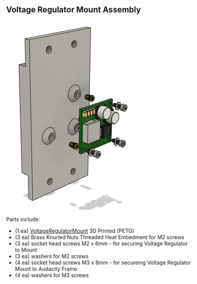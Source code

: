 ## Voltage Regulator Mount Assembly
![Voltage Regulator Mount Assembly](/Images/Voltage_Regulator_Mount_Assy.png?raw=true "Voltage Regulator Mount Assembly")

Parts include:
+ (1 ea) [VoltageRegulatorMount](/3d%20Prints/VoltageRegulatorMount.stl) 3D Printed (PETG)
+ (3 ea) Brass Knurled Nuts Threaded Heat Embedment for M2 screws
+ (3 ea) socket head screws M2 x 6mm - for securing Voltage Regulator to Mount
+ (3 ea) washers for M2 screws
+ (4 ea) socket head screws M3 x 8mm - for secureing Voltage Regulator Mount to Audacity Frame
+ (4 ea) washers for M3 screws
